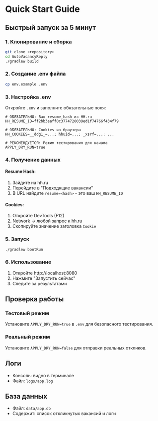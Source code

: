 # Quick Start Guide

## Быстрый запуск за 5 минут

### 1. Клонирование и сборка
```bash
git clone <repository>
cd AutoVacancyReply
./gradlew build
```

### 2. Создание .env файла
```bash
cp env.example .env
```

### 3. Настройка .env
Откройте `.env` и заполните обязательные поля:

```env
# ОБЯЗАТЕЛЬНО: Ваш resume_hash из HH.ru
HH_RESUME_ID=ff2bb3eaff0c3774720039ed1f74766f434f79

# ОБЯЗАТЕЛЬНО: Cookies из браузера
HH_COOKIES=__ddg1_=...; hhuid=...; _xsrf=...; ...

# РЕКОМЕНДУЕТСЯ: Режим тестирования для начала
APPLY_DRY_RUN=true
```

### 4. Получение данных

#### Resume Hash:
1. Зайдите на hh.ru
2. Перейдите в "Подходящие вакансии"
3. В URL найдите `resume=<hash>` - это ваш `HH_RESUME_ID`

#### Cookies:
1. Откройте DevTools (F12)
2. Network → любой запрос к hh.ru
3. Скопируйте значение заголовка `Cookie`

### 5. Запуск
```bash
./gradlew bootRun
```

### 6. Использование
1. Откройте http://localhost:8080
2. Нажмите "Запустить сейчас"
3. Следите за результатами

## Проверка работы

### Тестовый режим
Установите `APPLY_DRY_RUN=true` в `.env` для безопасного тестирования.

### Реальный режим
Установите `APPLY_DRY_RUN=false` для отправки реальных откликов.

## Логи
- Консоль: видно в терминале
- Файл: `logs/app.log`

## База данных
- Файл: `data/app.db`
- Содержит: список откликнутых вакансий и логи 